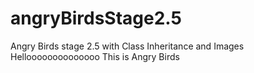 # angryBirdsStage2.5
Angry Birds stage 2.5 with Class Inheritance and Images
Helloooooooooooooo
This is Angry Birds
